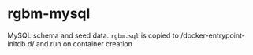 rgbm-mysql
==========

MySQL schema and seed data. `rgbm.sql` is copied to
/docker-entrypoint-initdb.d/ and run on container creation
